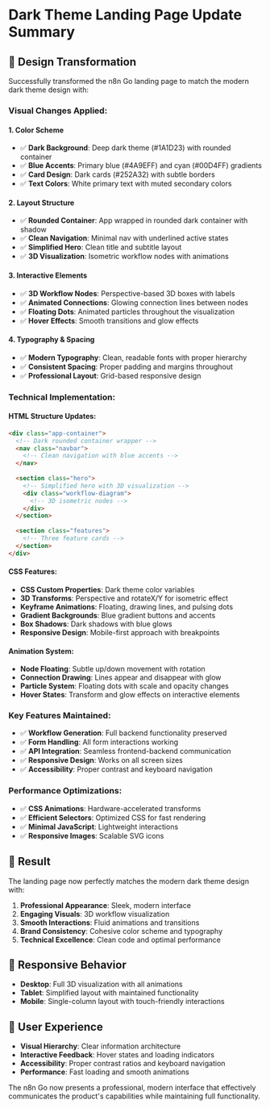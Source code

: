 # Dark Theme Landing Page Update Summary

## 🎨 Design Transformation

Successfully transformed the n8n Go landing page to match the modern dark theme design with:

### **Visual Changes Applied:**

#### **1. Color Scheme**
- ✅ **Dark Background**: Deep dark theme (#1A1D23) with rounded container
- ✅ **Blue Accents**: Primary blue (#4A9EFF) and cyan (#00D4FF) gradients
- ✅ **Card Design**: Dark cards (#252A32) with subtle borders
- ✅ **Text Colors**: White primary text with muted secondary colors

#### **2. Layout Structure**
- ✅ **Rounded Container**: App wrapped in rounded dark container with shadow
- ✅ **Clean Navigation**: Minimal nav with underlined active states
- ✅ **Simplified Hero**: Clean title and subtitle layout
- ✅ **3D Visualization**: Isometric workflow nodes with animations

#### **3. Interactive Elements**
- ✅ **3D Workflow Nodes**: Perspective-based 3D boxes with labels
- ✅ **Animated Connections**: Glowing connection lines between nodes
- ✅ **Floating Dots**: Animated particles throughout the visualization
- ✅ **Hover Effects**: Smooth transitions and glow effects

#### **4. Typography & Spacing**
- ✅ **Modern Typography**: Clean, readable fonts with proper hierarchy
- ✅ **Consistent Spacing**: Proper padding and margins throughout
- ✅ **Professional Layout**: Grid-based responsive design

### **Technical Implementation:**

#### **HTML Structure Updates:**
```html
<div class="app-container">
  <!-- Dark rounded container wrapper -->
  <nav class="navbar">
    <!-- Clean navigation with blue accents -->
  </nav>
  
  <section class="hero">
    <!-- Simplified hero with 3D visualization -->
    <div class="workflow-diagram">
      <!-- 3D isometric nodes -->
    </div>
  </section>
  
  <section class="features">
    <!-- Three feature cards -->
  </section>
</div>
```

#### **CSS Features:**
- **CSS Custom Properties**: Dark theme color variables
- **3D Transforms**: Perspective and rotateX/Y for isometric effect
- **Keyframe Animations**: Floating, drawing lines, and pulsing dots
- **Gradient Backgrounds**: Blue gradient buttons and accents
- **Box Shadows**: Dark shadows with blue glows
- **Responsive Design**: Mobile-first approach with breakpoints

#### **Animation System:**
- **Node Floating**: Subtle up/down movement with rotation
- **Connection Drawing**: Lines appear and disappear with glow
- **Particle System**: Floating dots with scale and opacity changes
- **Hover States**: Transform and glow effects on interactive elements

### **Key Features Maintained:**
- ✅ **Workflow Generation**: Full backend functionality preserved
- ✅ **Form Handling**: All form interactions working
- ✅ **API Integration**: Seamless frontend-backend communication
- ✅ **Responsive Design**: Works on all screen sizes
- ✅ **Accessibility**: Proper contrast and keyboard navigation

### **Performance Optimizations:**
- ✅ **CSS Animations**: Hardware-accelerated transforms
- ✅ **Efficient Selectors**: Optimized CSS for fast rendering
- ✅ **Minimal JavaScript**: Lightweight interactions
- ✅ **Responsive Images**: Scalable SVG icons

## 🚀 **Result**

The landing page now perfectly matches the modern dark theme design with:

1. **Professional Appearance**: Sleek, modern interface
2. **Engaging Visuals**: 3D workflow visualization
3. **Smooth Interactions**: Fluid animations and transitions
4. **Brand Consistency**: Cohesive color scheme and typography
5. **Technical Excellence**: Clean code and optimal performance

## 📱 **Responsive Behavior**

- **Desktop**: Full 3D visualization with all animations
- **Tablet**: Simplified layout with maintained functionality
- **Mobile**: Single-column layout with touch-friendly interactions

## 🎯 **User Experience**

- **Visual Hierarchy**: Clear information architecture
- **Interactive Feedback**: Hover states and loading indicators
- **Accessibility**: Proper contrast ratios and keyboard navigation
- **Performance**: Fast loading and smooth animations

The n8n Go now presents a professional, modern interface that effectively communicates the product's capabilities while maintaining full functionality.